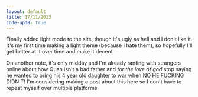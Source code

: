 ```yaml
---
layout: default
title: 17/11/2023
code-upd8: true
---
```

Finally added light mode to the site, though it's ugly as hell and I don't like it. It's my first time making a light theme (because I hate them), so hopefully I'll get better at it over time and make it decent

On another note, it's only midday and I'm already ranting with strangers online about how Quan isn't a bad father and *for the love of god* stop saying he wanted to bring his 4 year old daughter to war when NO HE FUCKING DIDN'T! I'm considering making a post about this here so I don't have to repeat myself over multiple platforms